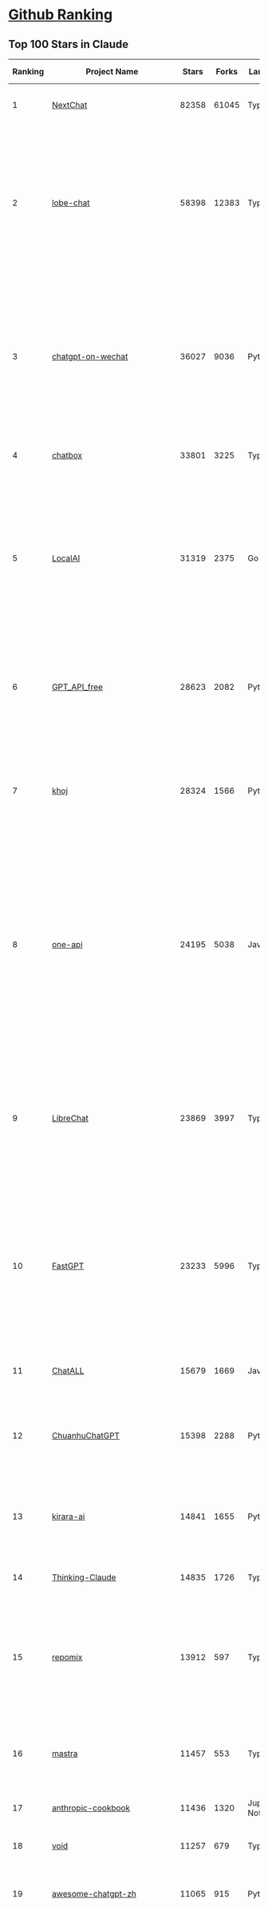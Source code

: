 [Github Ranking](../README.md)
==========

## Top 100 Stars in Claude

| Ranking | Project Name | Stars | Forks | Language | Open Issues | Description | Last Commit |
| ------- | ------------ | ----- | ----- | -------- | ----------- | ----------- | ----------- |
| 1 | [NextChat](https://github.com/ChatGPTNextWeb/NextChat) | 82358 | 61045 | TypeScript | 615 | ✨ Light and Fast AI Assistant. Support: Web \| iOS \| MacOS \| Android \|  Linux \| Windows | 2025-03-24T10:58:25Z |
| 2 | [lobe-chat](https://github.com/lobehub/lobe-chat) | 58398 | 12383 | TypeScript | 650 | 🤯 Lobe Chat - an open-source, modern-design AI chat framework. Supports Multi AI Providers( OpenAI / Claude 3 / Gemini / Ollama / DeepSeek / Qwen), Knowledge Base (file upload / knowledge management / RAG ), Multi-Modals (Plugins/Artifacts) and Thinking. One-click FREE deployment of your private ChatGPT/ Claude / DeepSeek application. | 2025-03-31T02:11:42Z |
| 3 | [chatgpt-on-wechat](https://github.com/zhayujie/chatgpt-on-wechat) | 36027 | 9036 | Python | 280 | 基于大模型搭建的聊天机器人，同时支持 微信公众号、企业微信应用、飞书、钉钉 等接入，可选择GPT3.5/GPT-4o/GPT-o1/ DeepSeek/Claude/文心一言/讯飞星火/通义千问/ Gemini/GLM-4/Claude/Kimi/LinkAI，能处理文本、语音和图片，访问操作系统和互联网，支持基于自有知识库进行定制企业智能客服。 | 2025-03-30T07:12:29Z |
| 4 | [chatbox](https://github.com/chatboxai/chatbox) | 33801 | 3225 | TypeScript | 626 | User-friendly Desktop Client App for AI Models/LLMs (GPT, Claude, Gemini, Ollama...) | 2025-03-20T15:20:56Z |
| 5 | [LocalAI](https://github.com/mudler/LocalAI) | 31319 | 2375 | Go | 417 | :robot: The free, Open Source alternative to OpenAI, Claude and others. Self-hosted and local-first. Drop-in replacement for OpenAI,  running on consumer-grade hardware. No GPU required. Runs gguf, transformers, diffusers and many more models architectures. Features: Generate Text, Audio, Video, Images, Voice Cloning, Distributed, P2P inference | 2025-03-30T21:59:30Z |
| 6 | [GPT_API_free](https://github.com/chatanywhere/GPT_API_free) | 28623 | 2082 | Python | 2 | Free ChatGPT&DeepSeek API Key，免费ChatGPT&DeepSeek API。免费接入DeepSeek API和GPT4 API，支持 gpt \| deepseek \| claude \| gemini \| grok 等排名靠前的常用大模型。 | 2025-03-17T20:29:27Z |
| 7 | [khoj](https://github.com/khoj-ai/khoj) | 28324 | 1566 | Python | 69 | Your AI second brain. Self-hostable. Get answers from the web or your docs. Build custom agents, schedule automations, do deep research. Turn any online or local LLM into your personal, autonomous AI (gpt, claude, gemini, llama, qwen, mistral). Get started - free. | 2025-03-29T18:48:13Z |
| 8 | [one-api](https://github.com/songquanpeng/one-api) | 24195 | 5038 | JavaScript | 821 | LLM API 管理 & 分发系统，支持 OpenAI、Azure、Anthropic Claude、Google Gemini、DeepSeek、字节豆包、ChatGLM、文心一言、讯飞星火、通义千问、360 智脑、腾讯混元等主流模型，统一 API 适配，可用于 key 管理与二次分发。单可执行文件，提供 Docker 镜像，一键部署，开箱即用。LLM API management & key redistribution system, unifying multiple providers under a single API. Single binary, Docker-ready, with an English UI. | 2025-02-21T11:30:22Z |
| 9 | [LibreChat](https://github.com/danny-avila/LibreChat) | 23869 | 3997 | TypeScript | 136 | Enhanced ChatGPT Clone: Features Agents, DeepSeek, Anthropic, AWS, OpenAI, Assistants API, Azure, Groq, o1, GPT-4o, Mistral, OpenRouter, Vertex AI, Gemini, Artifacts, AI model switching, message search, Code Interpreter, langchain, DALL-E-3, OpenAPI Actions, Functions, Secure Multi-User Auth, Presets, open-source for self-hosting. Active project. | 2025-03-31T00:30:56Z |
| 10 | [FastGPT](https://github.com/labring/FastGPT) | 23233 | 5996 | TypeScript | 467 | FastGPT is a knowledge-based platform built on the LLMs, offers a comprehensive suite of out-of-the-box capabilities such as data processing, RAG retrieval, and visual AI workflow orchestration, letting you easily develop and deploy complex question-answering systems without the need for extensive setup or configuration. | 2025-03-31T03:01:35Z |
| 11 | [ChatALL](https://github.com/ai-shifu/ChatALL) | 15679 | 1669 | JavaScript | 221 |  Concurrently chat with ChatGPT, Bing Chat, Bard, Alpaca, Vicuna, Claude, ChatGLM, MOSS, 讯飞星火, 文心一言 and more, discover the best answers | 2025-03-14T16:14:36Z |
| 12 | [ChuanhuChatGPT](https://github.com/GaiZhenbiao/ChuanhuChatGPT) | 15398 | 2288 | Python | 122 | GUI for ChatGPT API and many LLMs. Supports agents, file-based QA, GPT finetuning and query with web search. All with a neat UI. | 2025-03-13T09:36:38Z |
| 13 | [kirara-ai](https://github.com/lss233/kirara-ai) | 14841 | 1655 | Python | 259 | 🤖 可 DIY 的 多模态 AI 聊天机器人 \| 🚀 快速接入 微信、 QQ、Telegram、等聊天平台 \| 🦈支持DeepSeek、Grok、Claude、Ollama、Gemini、OpenAI \| 工作流系统、网页搜索、AI画图、人设调教、虚拟女仆、语音对话 \|  | 2025-03-30T15:48:31Z |
| 14 | [Thinking-Claude](https://github.com/richards199999/Thinking-Claude) | 14835 | 1726 | TypeScript | 1 | Let your Claude able to think | 2025-03-10T04:02:46Z |
| 15 | [repomix](https://github.com/yamadashy/repomix) | 13912 | 597 | TypeScript | 65 | 📦 Repomix (formerly Repopack) is a powerful tool that packs your entire repository into a single, AI-friendly file. Perfect for when you need to feed your codebase to Large Language Models (LLMs) or other AI tools like Claude, ChatGPT, DeepSeek, Perplexity, Gemini, Gemma, Llama, Grok, and more. | 2025-03-31T03:30:49Z |
| 16 | [mastra](https://github.com/mastra-ai/mastra) | 11457 | 553 | TypeScript | 70 | The TypeScript AI agent framework. ⚡ Assistants, RAG, observability. Supports any LLM: GPT-4, Claude, Gemini, Llama. | 2025-03-31T03:14:06Z |
| 17 | [anthropic-cookbook](https://github.com/anthropics/anthropic-cookbook) | 11436 | 1320 | Jupyter Notebook | 27 | A collection of notebooks/recipes showcasing some fun and effective ways of using Claude. | 2025-03-07T17:43:37Z |
| 18 | [void](https://github.com/voideditor/void) | 11257 | 679 | TypeScript | 69 | None | 2025-03-31T00:24:38Z |
| 19 | [awesome-chatgpt-zh](https://github.com/EmbraceAGI/awesome-chatgpt-zh) | 11065 | 915 | Python | 0 | ChatGPT 中文指南🔥，ChatGPT 中文调教指南，指令指南，应用开发指南，精选资源清单，更好的使用 chatGPT 让你的生产力 up up up! 🚀 | 2024-11-05T10:24:21Z |
| 20 | [claude-engineer](https://github.com/Doriandarko/claude-engineer) | 10946 | 1158 | Python | 10 | Claude Engineer is an interactive command-line interface (CLI) that leverages the power of Anthropic's Claude-3.5-Sonnet model to assist with software development tasks.This framework enables Claude to generate and manage its own tools, continuously expanding its capabilities through conversation. Available both as a CLI and a modern web interface | 2024-12-12T22:08:15Z |
| 21 | [LangBot](https://github.com/RockChinQ/LangBot) | 10145 | 742 | Python | 90 | 😎简单易用、🧩丰富生态 - 大模型原生即时通信机器人平台 \| 适配 QQ / 微信（企业微信、个人微信）/ 飞书 / 钉钉 / Discord / Telegram 等平台 \| 支持 ChatGPT、DeepSeek、Dify、Claude、Gemini、xAI Grok、Ollama、LM Studio、阿里云百炼、火山方舟、SiliconFlow、Qwen、Moonshot、ChatGLM、SillyTraven、MCP 等 LLM 的机器人 / Agent \| LLM-based instant messaging bots platform, supports Discord, Telegram, WeChat, Lark, DingTalk, QQ | 2025-03-31T03:06:08Z |
| 22 | [coai](https://github.com/coaidev/coai) | 8142 | 1091 | TypeScript | 19 | 🚀 Next Generation AI One-Stop Internationalization Solution. 🚀 下一代 AI 一站式 B/C 端解决方案，支持 OpenAI，Midjourney，Claude，讯飞星火，Stable Diffusion，DALL·E，ChatGLM，通义千问，腾讯混元，360 智脑，百川 AI，火山方舟，新必应，Gemini，Moonshot 等模型，支持对话分享，自定义预设，云端同步，模型市场，支持弹性计费和订阅计划模式，支持图片解析，支持联网搜索，支持模型缓存，丰富美观的后台管理与仪表盘数据统计。 | 2025-03-24T17:56:38Z |
| 23 | [Noi](https://github.com/lencx/Noi) | 7325 | 550 | JavaScript | 144 | 🚀 Power Your World with AI - Explore, Extend, Empower. | 2025-03-16T05:32:26Z |
| 24 | [Upsonic](https://github.com/Upsonic/Upsonic) | 7173 | 671 | Python | 35 | The most reliable AI agent framework that supports MCP. | 2025-03-28T02:43:29Z |
| 25 | [claude-code](https://github.com/anthropics/claude-code) | 6957 | 357 | Shell | 248 | Claude Code is an agentic coding tool that lives in your terminal, understands your codebase, and helps you code faster by executing routine tasks, explaining complex code, and handling git workflows - all through natural language commands. | 2025-03-11T23:39:42Z |
| 26 | [opencommit](https://github.com/di-sukharev/opencommit) | 6546 | 350 | JavaScript | 144 | GPT wrapper for git — generate commit messages with an LLM in 1 sec — works best with Claude 3.5 — supports local models too | 2025-03-17T08:40:01Z |
| 27 | [BlackFriday-GPTs-Prompts](https://github.com/friuns2/BlackFriday-GPTs-Prompts) | 6486 | 1006 | None | 83 | List of free GPTs that doesn't require plus subscription  | 2024-11-08T11:03:14Z |
| 28 | [new-api](https://github.com/Calcium-Ion/new-api) | 6366 | 1266 | Go | 144 | AI模型接口管理与分发系统，支持将多种大模型转为统一格式调用，支持OpenAI、Claude等格式，可供个人或者企业内部管理与分发渠道使用，本项目基于One API二次开发。🍥 The next-generation LLM gateway and AI asset management system supports multiple languages. | 2025-03-27T10:47:58Z |
| 29 | [aichat](https://github.com/sigoden/aichat) | 6230 | 404 | Rust | 0 | All-in-one LLM CLI tool featuring Shell Assistant, Chat-REPL, RAG, AI Tools & Agents, with access to OpenAI, Claude, Gemini, Ollama, Groq, and more. | 2025-03-28T14:14:41Z |
| 30 | [promptfoo](https://github.com/promptfoo/promptfoo) | 6018 | 497 | TypeScript | 146 | Test your prompts, agents, and RAGs. Red teaming, pentesting, and vulnerability scanning for LLMs. Compare performance of GPT, Claude, Gemini, Llama, and more. Simple declarative configs with command line and CI/CD integration. | 2025-03-31T03:39:12Z |
| 31 | [llamacoder](https://github.com/Nutlope/llamacoder) | 5746 | 1277 | TypeScript | 37 | Open source Claude Artifacts – built with Llama 3.1 405B | 2025-01-22T11:28:23Z |
| 32 | [code2prompt](https://github.com/mufeedvh/code2prompt) | 5225 | 304 | Rust | 7 | A CLI tool to convert your codebase into a single LLM prompt with source tree, prompt templating, and token counting. | 2025-03-30T23:00:49Z |
| 33 | [fragments](https://github.com/e2b-dev/fragments) | 5142 | 664 | TypeScript | 9 | Open-source Next.js template for building apps that are fully generated by AI. By E2B. | 2025-03-29T16:51:49Z |
| 34 | [deep-searcher](https://github.com/zilliztech/deep-searcher) | 5071 | 489 | Python | 20 | Open Source Deep Research Alternative to Reason and Search on Private Data. Written in Python. | 2025-03-31T03:04:12Z |
| 35 | [opencompass](https://github.com/open-compass/opencompass) | 5060 | 528 | Python | 290 | OpenCompass is an LLM evaluation platform, supporting a wide range of models (Llama3, Mistral, InternLM2,GPT-4,LLaMa2, Qwen,GLM, Claude, etc) over 100+ datasets. | 2025-03-25T09:57:11Z |
| 36 | [deepclaude](https://github.com/getAsterisk/deepclaude) | 4922 | 386 | Rust | 43 | A high-performance LLM inference API and Chat UI that integrates DeepSeek R1's CoT reasoning traces with Anthropic Claude models. | 2025-02-04T22:55:51Z |
| 37 | [GodMode](https://github.com/smol-ai/GodMode) | 4250 | 334 | TypeScript | 50 | AI Chat Browser: Fast, Full webapp access to ChatGPT / Claude / Bard / Bing / Llama2! I use this 20 times a day. | 2024-07-29T00:31:03Z |
| 38 | [maestro](https://github.com/Doriandarko/maestro) | 4225 | 656 | Python | 32 | A framework for Claude Opus to intelligently orchestrate subagents. | 2024-07-01T06:49:15Z |
| 39 | [bot-on-anything](https://github.com/zhayujie/bot-on-anything) | 4045 | 924 | Python | 262 | A large model-based chatbot builder that can quickly integrate AI models (including ChatGPT, Claude, Gemini) into various software applications (such as Telegram, Gmail, Slack, and websites). | 2025-01-03T14:13:51Z |
| 40 | [obsidian-smart-connections](https://github.com/brianpetro/obsidian-smart-connections) | 3472 | 201 | JavaScript | 345 | Chat with your notes & see links to related content with AI embeddings. Use local models or 100+ via APIs like Claude, Gemini, ChatGPT & Llama 3 | 2025-03-26T13:59:21Z |
| 41 | [casibase](https://github.com/casibase/casibase) | 3413 | 401 | Go | 35 | ⚡️AI Cloud OS: Open-source enterprise-level AI knowledge base and Manus-like agent management platform with admin UI, user management and Single-Sign-On⚡️, supports ChatGPT, Claude, DeepSeek R1, Llama, Ollama, HuggingFace, etc., chat bot demo: https://ai.casibase.com, admin UI demo: https://ai-admin.casibase.com | 2025-03-31T01:11:23Z |
| 42 | [every-chatgpt-gui](https://github.com/billmei/every-chatgpt-gui) | 3307 | 239 | None | 5 | Every front-end GUI client for ChatGPT, Claude, and other LLMs | 2025-03-29T17:02:40Z |
| 43 | [Awesome-ChatGPT-prompts-ZH_CN](https://github.com/L1Xu4n/Awesome-ChatGPT-prompts-ZH_CN) | 2989 | 164 | None | 12 | 如何将ChatGPT调教成一只猫娘 | 2023-07-18T15:57:44Z |
| 44 | [codecompanion.nvim](https://github.com/olimorris/codecompanion.nvim) | 2972 | 179 | Lua | 1 | ✨ AI-powered coding, seamlessly in Neovim | 2025-03-30T20:32:10Z |
| 45 | [fastmcp](https://github.com/jlowin/fastmcp) | 2603 | 126 | Python | 27 | The fast, Pythonic way to build Model Context Protocol servers 🚀  | 2025-03-22T22:00:49Z |
| 46 | [aide](https://github.com/nicepkg/aide) | 2550 | 177 | TypeScript | 31 | Conquer Any Code in VSCode: One-Click Comments, Conversions, UI-to-Code, and AI Batch Processing of Files! 在 VSCode 中征服任何代码：一键注释、转换、UI 图生成代码、AI 批量处理文件！💪 | 2025-03-08T03:13:34Z |
| 47 | [poe-api](https://github.com/ading2210/poe-api) | 2503 | 316 | Python | 39 | [UNMAINTAINED] A reverse engineered Python API wrapper for Quora's Poe, which provides free access to ChatGPT, GPT-4, and Claude. | 2023-09-18T04:56:52Z |
| 48 | [free-llm-api-resources](https://github.com/cheahjs/free-llm-api-resources) | 2440 | 220 | Python | 3 | A list of free LLM inference resources accessible via API. | 2025-03-30T10:30:50Z |
| 49 | [DeepClaude](https://github.com/ErlichLiu/DeepClaude) | 2365 | 475 | Python | 23 | Unleash Next-Level AI! 🚀  💻 Code Generation: DeepSeek r1 + Claude 3.7 Sonnet - Unparalleled Performance! 📝 Content Creation: DeepSeek r1 + Gemini 2.5 Pro - Superior Quality! 🔌 OpenAI-Compatible. 🌊 Streaming & Non-Streaming Support.  ✨ Experience the Future of AI – Today! Click to Try Now! ✨ | 2025-03-26T14:23:03Z |
| 50 | [awesome-claude-prompts](https://github.com/langgptai/awesome-claude-prompts) | 2237 | 213 | None | 0 | This repo includes Claude prompt curation to use Claude better. | 2025-03-01T00:29:09Z |
| 51 | [griptape](https://github.com/griptape-ai/griptape) | 2237 | 188 | Python | 58 | Modular Python framework for AI agents and workflows with chain-of-thought reasoning, tools, and memory.  | 2025-03-28T16:32:37Z |
| 52 | [claude-coder](https://github.com/kodu-ai/claude-coder) | 2207 | 126 | TypeScript | 16 | Kodu is an autonomous coding agent that lives in your IDE. It is a VSCode extension that can help you build your dream project step by step by leveraging the latest technologies in automated coding agents  | 2025-03-17T09:31:18Z |
| 53 | [VLMEvalKit](https://github.com/open-compass/VLMEvalKit) | 2100 | 305 | Python | 82 | Open-source evaluation toolkit of large multi-modality models (LMMs), support 220+ LMMs, 80+ benchmarks | 2025-03-30T05:49:33Z |
| 54 | [elia](https://github.com/darrenburns/elia) | 2088 | 131 | Python | 12 | A snappy, keyboard-centric terminal user interface for interacting with large language models. Chat with ChatGPT, Claude, Llama 3, Phi 3, Mistral, Gemma and more. | 2024-10-10T19:12:52Z |
| 55 | [mcp-playwright](https://github.com/executeautomation/mcp-playwright) | 1998 | 151 | TypeScript | 9 | Playwright Model Context Protocol Server - Tool to automate Browsers and APIs in Claude Desktop, Cline, Cursor IDE and More 🔌 | 2025-03-30T18:51:49Z |
| 56 | [firecrawl-mcp-server](https://github.com/mendableai/firecrawl-mcp-server) | 1992 | 178 | JavaScript | 12 | Official Firecrawl MCP Server - Adds powerful web scraping to Cursor, Claude and any other LLM clients. | 2025-03-27T07:39:13Z |
| 57 | [ruby_llm](https://github.com/crmne/ruby_llm) | 1856 | 71 | Ruby | 22 | A delightful Ruby way to work with AI. No configuration madness, no complex callbacks, no handler hell – just beautiful, expressive Ruby code. | 2025-03-28T13:12:24Z |
| 58 | [dialoqbase](https://github.com/n4ze3m/dialoqbase) | 1744 | 275 | TypeScript | 39 | Create chatbots with ease | 2024-10-15T14:24:20Z |
| 59 | [tokencost](https://github.com/AgentOps-AI/tokencost) | 1615 | 72 | Python | 13 | Easy token price estimates for 400+ LLMs. TokenOps. | 2025-03-29T15:41:26Z |
| 60 | [Thinking_in_Java_MindMapping](https://github.com/LjyYano/Thinking_in_Java_MindMapping) | 1599 | 461 | None | 0 | 编程笔记、观影指南、读书笔记、生活感悟、Switch 游戏 | 2025-01-27T03:29:42Z |
| 61 | [GalTransl](https://github.com/GalTransl/GalTransl) | 1455 | 94 | Python | 28 | 支持GPT-4/Claude/Deepseek/Sakura等大语言模型的Galgame自动化翻译解决方案  Automated translation solution for visual novels supporting GPT-4/Claude/Deepseek/Sakura | 2025-03-29T16:03:44Z |
| 62 | [papersgpt-for-zotero](https://github.com/papersgpt/papersgpt-for-zotero) | 1440 | 48 | JavaScript | 39 | Zotero chat PDF with AI, DeepSeek, GPT 4.5, ChatGPT, Claude, Gemini | 2025-03-26T02:05:15Z |
| 63 | [AIChatWeb](https://github.com/Nanjiren01/AIChatWeb) | 1427 | 399 | TypeScript | 20 | 在ChatGPT-Next-Web的基础上，增加注册登录，额度限制，邀请，敏感词，支付，基于docker一键部署。提供后台管理系统，可配置标题、欢迎词、额度不足提醒、公告 | 2024-07-19T07:23:42Z |
| 64 | [ax](https://github.com/ax-llm/ax) | 1362 | 101 | TypeScript | 9 | The "official" unofficial DSPy framework. Build LLM powered agents and other workflows, based on the Stanford DSP paper. | 2025-03-28T09:10:54Z |
| 65 | [claude-to-chatgpt](https://github.com/jtsang4/claude-to-chatgpt) | 1286 | 151 | Python | 10 | This project converts the API of Anthropic's Claude model to the OpenAI Chat API format. | 2024-08-18T08:35:25Z |
| 66 | [Agently](https://github.com/AgentEra/Agently) | 1284 | 146 | Python | 26 | [GenAI Application Development Framework]  🚀 Build GenAI application quick and easy 💬 Easy to interact with GenAI agent in code using structure data and chained-calls syntax 🧩 Use Agently Workflow to manage complex GenAI working logic 🔀 Switch to any model without rewrite application code | 2025-03-30T07:07:51Z |
| 67 | [PandoraHelper](https://github.com/nianhua99/PandoraHelper) | 1267 | 172 | TypeScript | 6 | 使用 PandoraHelper 轻松和你的小伙伴共享 ChatGPT Plus/Claude Pro 服务！ | 2025-02-24T09:10:11Z |
| 68 | [DesktopCommanderMCP](https://github.com/wonderwhy-er/DesktopCommanderMCP) | 1253 | 123 | TypeScript | 15 | This is MCP server for Claude that gives it terminal control, file system search and diff file editing capabilities | 2025-03-31T01:28:05Z |
| 69 | [ChatChat](https://github.com/okisdev/ChatChat) | 1246 | 216 | TypeScript | 3 | Chat Chat, your own unified chat and search to AI platform, with a simple and easy to use interface. | 2025-03-28T22:28:19Z |
| 70 | [modelfusion](https://github.com/vercel/modelfusion) | 1244 | 88 | TypeScript | 33 | The TypeScript library for building AI applications. | 2024-07-19T15:17:19Z |
| 71 | [spacy-llm](https://github.com/explosion/spacy-llm) | 1218 | 94 | Python | 37 | 🦙 Integrating LLMs into structured NLP pipelines | 2025-01-08T22:26:19Z |
| 72 | [aws-genai-llm-chatbot](https://github.com/aws-samples/aws-genai-llm-chatbot) | 1207 | 367 | TypeScript | 23 | A modular and comprehensive solution to deploy a Multi-LLM and Multi-RAG powered chatbot (Amazon Bedrock, Anthropic, HuggingFace, OpenAI, Meta, AI21, Cohere, Mistral) using AWS CDK on AWS | 2025-03-25T14:53:11Z |
| 73 | [sage](https://github.com/Storia-AI/sage) | 1205 | 106 | Python | 23 | Chat with any codebase in under two minutes \| Fully local or via third-party APIs | 2024-11-11T04:49:34Z |
| 74 | [claude-prompt-generator](https://github.com/aws-samples/claude-prompt-generator) | 1199 | 110 | Python | 1 | None | 2024-10-10T21:34:35Z |
| 75 | [prism](https://github.com/prism-php/prism) | 1198 | 90 | PHP | 17 | A unified interface for working with LLMs in Laravel | 2025-03-26T17:39:53Z |
| 76 | [AISuperDomain](https://github.com/win4r/AISuperDomain) | 1170 | 215 | C# | 34 | Aila(AI超元域): The premier AI integration tool for Windows, macOS, and Android. Ask once, get answers from 10+ AIs like ChatGPT, Gemini, Claude3, Copilot, Poe, perplexity and more. Features customizable AI and prompts. | 2025-03-29T13:30:57Z |
| 77 | [unity-mcp](https://github.com/justinpbarnett/unity-mcp) | 1139 | 148 | C# | 26 | A Unity MCP server that allows MCP clients like Claude Desktop or Cursor to perform Unity Editor actions. | 2025-03-26T16:52:28Z |
| 78 | [gp.nvim](https://github.com/Robitx/gp.nvim) | 1103 | 93 | Lua | 41 | Gp.nvim (GPT prompt) Neovim AI plugin: ChatGPT sessions & Instructable text/code operations & Speech to text [OpenAI, Ollama, Anthropic, ..] | 2024-09-23T12:32:50Z |
| 79 | [bedrock-claude-chat](https://github.com/aws-samples/bedrock-claude-chat) | 1074 | 399 | TypeScript | 114 | AWS-native chatbot using Bedrock + Claude (+Nova and Mistral) | 2025-03-31T02:59:00Z |
| 80 | [LLM-Prompt-Library](https://github.com/abilzerian/LLM-Prompt-Library) | 1071 | 113 | Python | 0 | My personal prompt library for various LLMs + scripts & tools. Suitable for models from Deepseek, OpenAI, Claude, Meta, Mistral, Google, Grok, and others. | 2025-03-18T17:04:23Z |
| 81 | [poe-api-wrapper](https://github.com/snowby666/poe-api-wrapper) | 1070 | 140 | Python | 27 | 👾 A Python API wrapper for Poe.com. With this, you will have free access to GPT-4, Claude, Llama, Gemini, Mistral and more! 🚀 | 2025-03-07T20:07:31Z |
| 82 | [APIPark](https://github.com/APIParkLab/APIPark) | 1031 | 145 | TypeScript | 70 | 🦄云原生、超高性能 AI&API网关，LLM API 管理、分发系统、开放平台，支持所有AI API，不限于OpenAI、Azure、Anthropic Claude、Google Gemini、DeepSeek、字节豆包、ChatGLM、文心一言、讯飞星火、通义千问、360 智脑、腾讯混元等主流模型，统一 API 请求和返回，API申请与审批，调用统计、负载均衡、多模型灾备。一键部署，开箱即用。Cloud native, ultra-high performance AI&API gateway, LLM API management, distribution system, open platform, supporting all AI APIs. | 2025-03-27T09:36:57Z |
| 83 | [chatgpt-shell](https://github.com/xenodium/chatgpt-shell) | 1007 | 91 | Emacs Lisp | 37 | A multi-llm Emacs shell (ChatGPT, Claude, DeepSeek, Gemini, Kagi, Ollama, Perplexity) + editing integrations | 2025-03-31T03:28:46Z |
| 84 | [langchat](https://github.com/TyCoding/langchat) | 994 | 201 | Java | 8 | LangChat: Java LLMs/AI Project, Supports Multi AI Providers( Gitee AI/ 智谱清言 / 阿里通义 / 百度千帆 / DeepSeek / 抖音豆包 / 零一万物 / 讯飞星火 / OpenAI / Gemini / Ollama / Azure / Claude 等大模型), Java生态下AI大模型产品解决方案，快速构建企业级AI知识库、AI机器人应用 | 2025-02-21T09:41:53Z |
| 85 | [ChatGPT-Telegram-Bot](https://github.com/yym68686/ChatGPT-Telegram-Bot) | 979 | 313 | Python | 11 | TeleChat: 🤖️ an AI chat Telegram bot can Web Search Powered by GPT-3.5/4/4 Turbo/4o, DALL·E 3, Groq, Gemini 1.5 Pro/Flash and the official Claude2.1/3/3.5 API using Python on Zeabur, fly.io and Replit. | 2025-03-29T00:53:10Z |
| 86 | [open-computer-use](https://github.com/e2b-dev/open-computer-use) | 970 | 127 | Python | 6 | AI computer use powered by open source LLMs and E2B Desktop Sandbox | 2025-03-13T07:46:24Z |
| 87 | [codemcp](https://github.com/ezyang/codemcp) | 963 | 72 | Python | 24 | Coding assistant MCP for Claude Desktop | 2025-03-29T07:53:55Z |
| 88 | [RisuAI](https://github.com/kwaroran/RisuAI) | 955 | 164 | TypeScript | 61 | Make your own story. User-friendly software for LLM roleplaying | 2025-03-28T09:47:53Z |
| 89 | [GenAI_LLM_timeline](https://github.com/hollobit/GenAI_LLM_timeline) | 953 | 58 | None | 4 | ChatGPT, GenerativeAI and LLMs Timeline | 2024-05-19T23:57:02Z |
| 90 | [py-gpt](https://github.com/szczyglis-dev/py-gpt) | 941 | 182 | Python | 17 | Desktop AI Assistant powered by o1, o3, GPT-4, GPT-4 Vision, Gemini, Claude, Llama 3, DeepSeek, Bielik, DALL-E,  chat, vision, voice control, image generation and analysis, agents, command execution, file upload/download, speech synthesis and recognition, access to Web, memory, presets, assistants, plugins, and more. Linux, Windows, Mac | 2025-03-06T02:28:15Z |
| 91 | [generative-ai-use-cases-jp](https://github.com/aws-samples/generative-ai-use-cases-jp) | 875 | 207 | TypeScript | 90 | Application implementation with business use cases for safely utilizing generative AI in business operations | 2025-03-31T03:08:51Z |
| 92 | [HiveChat](https://github.com/HiveNexus/HiveChat) | 848 | 136 | TypeScript | 18 | An AI chat bot for small and medium-sized teams, supporting models such as Deepseek, Open AI, Claude, and Gemini. 专为中小团队设计的 AI 聊天应用，支持 Deepseek、Open AI、Claude、Gemini 等模型。 | 2025-03-28T01:54:52Z |
| 93 | [AIaW](https://github.com/NitroRCr/AIaW) | 846 | 68 | Vue | 9 | AI as Workspace - A better AI (LLM) client. Full-featured, lightweight. Support multiple workspaces, plugin system, cross-platform, local first + real-time cloud sync, Artifacts, MCP \| 更好的 AI 客户端 | 2025-03-30T07:33:32Z |
| 94 | [raycast-g4f](https://github.com/XInTheDark/raycast-g4f) | 819 | 58 | JavaScript | 10 | Raycast extension to use GPT, Claude, Llama, and more... all for FREE! + Full support for custom APIs. | 2025-03-29T16:00:26Z |
| 95 | [Claude-API](https://github.com/KoushikNavuluri/Claude-API) | 816 | 134 | Python | 20 | This project provides an unofficial API for Claude AI, allowing users to access and interact with Claude AI . | 2024-08-17T12:46:18Z |
| 96 | [chatgpt-adapter](https://github.com/bincooo/chatgpt-adapter) | 807 | 181 | Go | 16 | 集成了openai-api、coze、deepseek、cursor、windsurf、qodo、blackbox、you、grok、bing  绘画 多款AI的聊天逆向接口适配到 OpenAI API 标准接口服务端。 | 2025-03-30T20:14:57Z |
| 97 | [IncarnaMind](https://github.com/junruxiong/IncarnaMind) | 791 | 53 | Python | 8 | Connect and chat with your multiple documents (pdf and txt) through GPT 3.5, GPT-4 Turbo, Claude and Local Open-Source LLMs | 2025-02-07T00:23:08Z |
| 98 | [mac_computer_use](https://github.com/deedy/mac_computer_use) | 776 | 127 | Python | 10 | A fork of Anthropic Computer Use that you can run on Mac computers to give Claude and other AI models autonomous access to your computer. | 2024-12-16T05:21:06Z |
| 99 | [promptmap](https://github.com/utkusen/promptmap) | 760 | 80 | Python | 0 | a prompt injection scanner for custom LLM applications | 2025-03-08T12:01:47Z |
| 100 | [generative_ai_with_langchain](https://github.com/benman1/generative_ai_with_langchain) | 748 | 310 | Jupyter Notebook | 0 | Build large language model (LLM) apps with Python, ChatGPT and other models. This is the companion repository for the book on generative AI with LangChain. | 2025-03-22T15:04:44Z |

